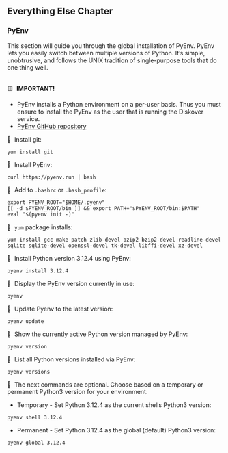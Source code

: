 <p id="misc_chapter"></p>

## Everything Else Chapter

<p id="pyenv"></p>

### PyEnv

This section will guide you through the global installation of PyEnv. PyEnv lets you easily switch between multiple versions of Python. It’s simple, unobtrusive, and follows the UNIX tradition of single-purpose tools that do one thing well.
<br><br>

🟨 &nbsp;**IMPORTANT!**

  - PyEnv installs a Python environment on a per-user basis. Thus you must ensure to install the PyEnv as the user that is running the Diskover service.
  - [PyEnv GitHub repository](https://github.com/pyenv/pyenv)

🔴 &nbsp;Install git:
```
yum install git 
```
🔴 &nbsp;Install PyEnv:
```
curl https://pyenv.run | bash
```

🔴 &nbsp;Add to `.bashrc` or `.bash_profile`:
```
export PYENV_ROOT="$HOME/.pyenv"
[[ -d $PYENV_ROOT/bin ]] && export PATH="$PYENV_ROOT/bin:$PATH"
eval "$(pyenv init -)"
```

🔴 &nbsp;`yum` package installs:
```
yum install gcc make patch zlib-devel bzip2 bzip2-devel readline-devel sqlite sqlite-devel openssl-devel tk-devel libffi-devel xz-devel
```

🔴 &nbsp;Install Python version 3.12.4 using PyEnv:
```
pyenv install 3.12.4
```

🔴 &nbsp;Display the PyEnv version currently in use:
```
pyenv
```

🔴 &nbsp;Update Pyenv to the latest version:
```
pyenv update
```

🔴 &nbsp;Show the currently active Python version managed by PyEnv:
```
pyenv version
```

🔴 &nbsp;List all Python versions installed via PyEnv:
```
pyenv versions
```

🔴 &nbsp;The next commands are optional. Choose based on a temporary or permanent Python3 version for your environment.

- Temporary - Set Python 3.12.4 as the current shells Python3 version:
```
pyenv shell 3.12.4
```

- Permanent - Set Python 3.12.4 as the global (default) Python3 version:
```
pyenv global 3.12.4
```
